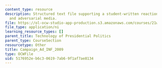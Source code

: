 ```yaml
---
content_type: resource
description: Structured text file supporting a student-written reaction paper on politics
  and adversarial media.
file: https://ol-ocw-studio-app-production.s3.amazonaws.com/courses/21w-784-becoming-digital-writing-about-media-change-fall-2009/5176952eb6c306197ab69f1af7ae8134_Campaign_Ad_INF_2009.ni.ni
file_type: application/ni
learning_resource_types: []
parent_title: Technology of Presidential Politics
parent_type: CourseSection
resourcetype: Other
title: Campaign_Ad_INF_2009
type: OCWFile
uid: 5176952e-b6c3-0619-7ab6-9f1af7ae8134
---
```


